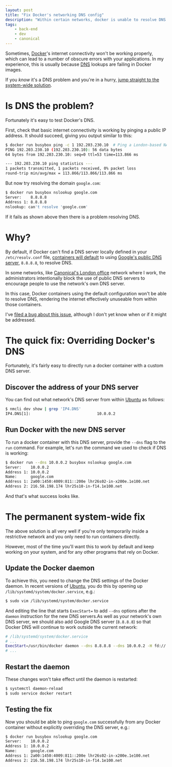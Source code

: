 ```yaml
---
layout: post
title: "Fix Docker's networking DNS config"
description: "Within certain networks, docker is unable to resolve DNS correctly. When this happens, here's how to fix it."
tags:
    - back-end
    - dev
    - canonical
---
```


Sometimes, [Docker](https://www.docker.com/)'s internet connectivity won't be working properly, which can lead to a number of obscure errors with your applications. In my experience, this is usually because [DNS](http://en.wikipedia.org/wiki/Domain_name_system) lookups are failing in Docker images.

If you *know* it's a DNS problem and you're in a hurry, [jump straight to the system-wide solution](#the-permanent-system-wide-fix).

# Is DNS the problem?

Fortunately it's easy to test Docker's DNS.

First, check that basic internet connectivity is working by pinging a public IP address. It should succeed, giving you output similar to this:

``` bash
$ docker run busybox ping -c 1 192.203.230.10  # Ping a London-based NASA root nameserver
PING 192.203.230.10 (192.203.230.10): 56 data bytes
64 bytes from 192.203.230.10: seq=0 ttl=53 time=113.866 ms

--- 192.203.230.10 ping statistics ---
1 packets transmitted, 1 packets received, 0% packet loss
round-trip min/avg/max = 113.866/113.866/113.866 ms
```

But now try resolving the domain `google.com`:

``` bash
$ docker run busybox nslookup google.com
Server:    8.8.8.8
Address 1: 8.8.8.8
nslookup: can't resolve 'google.com'
```

If it fails as shown above then there is a problem resolving DNS.

# Why?

By default, if Docker can't find a DNS server locally defined in your `/etc/resolv.conf` file, [containers will default](https://docs.docker.com/engine/userguide/networking/configure-dns/) to using [Google's public DNS server](https://developers.google.com/speed/public-dns/), `8.8.8.8`, to resolve DNS.

In some networks, like [Canonical's London office](http://www.canonical.com/about#office-row) network where I work, the administrators intentionally block the use of public DNS servers to encourage people to use the network's own DNS server.

In this case, Docker containers using the default configuration won't be able to resolve DNS, rendering the internet effectively unuseable from within those containers.

I've [filed a bug about this issue](https://github.com/docker/docker/issues/23910), although I don't yet know when or if it might be addressed.

# The quick fix: Overriding Docker's DNS

Fortunately, it's fairly easy to directly run a docker container with a custom DNS server.

## Discover the address of your DNS server

You can find out what network's DNS server from within [Ubuntu](http://www.ubuntu.com/) as follows:

``` bash
$ nmcli dev show | grep 'IP4.DNS'
IP4.DNS[1]:                             10.0.0.2
```

## Run Docker with the new DNS server

To run a docker container with this DNS server, provide the `--dns` flag to the `run` command. For example, let's run the command we used to check if DNS is working:

``` bash
$ docker run --dns 10.0.0.2 busybox nslookup google.com
Server:    10.0.0.2
Address 1: 10.0.0.2
Name:      google.com
Address 1: 2a00:1450:4009:811::200e lhr26s02-in-x200e.1e100.net
Address 2: 216.58.198.174 lhr25s10-in-f14.1e100.net
```

And that's what success looks like.

# The permanent system-wide fix

The above solution is all very well if you're only temporarily inside a restrictive network and you only need to run containers directly.

However, most of the time you'll want this to work by default and keep working on your system, and for any other programs that rely on Docker.

## Update the Docker daemon

To achieve this, you need to change the DNS settings of the Docker daemon. In recent versions of [Ubuntu](http://www.ubuntu.com), you do this by opening up `/lib/systemd/system/docker.service`, e.g.:

``` bash
$ sudo vim /lib/systemd/system/docker.service
```

And editing the line that starts `ExecStart=` to add `--dns` options after the `daemon` instruction for the new DNS servers.As well as your network's own DNS server, we should also add Google DNS server (`8.8.8.8`) so that Docker DNS will continue to work outside the current network:

``` bash
# /lib/systemd/system/docker.service
# ...
ExecStart=/usr/bin/docker daemon --dns 8.8.8.8 --dns 10.0.0.2 -H fd://
# ...
```

## Restart the daemon

These changes won't take effect until the daemon is restarted:

``` bash
$ systemctl daemon-reload
$ sudo service docker restart
```

## Testing the fix

Now you should be able to ping `google.com` successfully from any Docker container without explicitly overriding the DNS server, e.g.:

``` bash
$ docker run busybox nslookup google.com
Server:    10.0.0.2
Address 1: 10.0.0.2
Name:      google.com
Address 1: 2a00:1450:4009:811::200e lhr26s02-in-x200e.1e100.net
Address 2: 216.58.198.174 lhr25s10-in-f14.1e100.net
```
